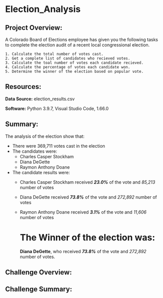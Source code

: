 # Election_Analysis



## Project Overview:

A Colorado Board of Elections employee has given you the following tasks to complete the election audit of a recent local congressional election.

    1. Calculate the total number of votes cast.
    2. Get a complete list of candidates who recieved votes.
    3. Calculate the toal number of votes each candidate recieved.
    4. Calculate the percentage of votes each candidate won.
    5. Determine the winner of the election based on popular vote.

## Resources:

**Data Source:** election_results.csv

**Software:** Python 3.9.7, Visual Studio Code, 1.66.0

## Summary:

The analysis of the election show that:
* There were 369,711 votes cast in the election
* The candidates were:
	- Charles Casper Stockham
	- Diana DeGette
	- Raymon Anthony Doane
* The candidate results were:
    - Charles Casper Stockham received **_23.0%_** of the vote and _85,213_ number of votes
    - Diana DeGette received **_73.8%_** of the vote and _272,892_ number of votes
    - Raymon Anthony Doane received **_3.1%_** of the vote and _11,606_ number of votes
      
        
        # The Winner of the election was:
        
      **Diana DeGette**, who received **_73.8%_** of the vote and _272,892_ number of votes.
        
## Challenge Overview:

## Challenge Summary:




